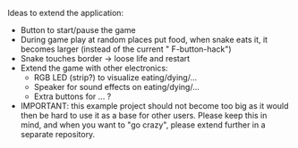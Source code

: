 Ideas to extend the application:

* Button to start/pause the game
* During game play at random places put food, when snake eats it, it becomes larger (instead of the current "
  F-button-hack")
* Snake touches border -> loose life and restart
* Extend the game with other electronics:
    * RGB LED (strip?) to visualize eating/dying/...
    * Speaker for sound effects on eating/dying/...
    * Extra buttons for ... ?
* IMPORTANT: this example project should not become too big as it would then be hard to use it as a base for other
  users. Please keep this in mind, and when you want to "go crazy", please extend further in a separate repository.
